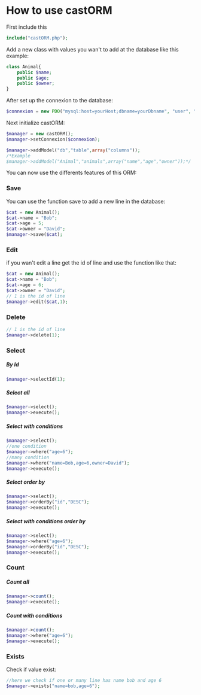 <h1>How to use castORM</h1>

First include this

``` php
include("castORM.php");
```

Add a new class with values you wan't to add at the database like this example:

```php
class Animal{
    public $name;
    public $age;
    public $owner;
}
```

After set up the connexion to the database:

``` php 
$connexion = new PDO("mysql:host=yourHost;dbname=yourDbname", "user", "password");
```

Next initialize castORM:

``` php 
$manager = new castORM();
$manager->setConnexion($connexion);

$manager->addModel("db","table",array("columns"));
/*Example
$manager->addModel("Animal","animals",array("name","age","owner"));*/
```

You can now use the differents features of this ORM:

<h3>Save</h3>

You can use the function save to add a new line in the database:

``` php 
$cat = new Animal();
$cat->name = "Bob";
$cat->age = 5;
$cat->owner = "David";
$manager->save($cat);
```

<h3>Edit</h3>

if you wan't edit a line get the id of line and use the function like that:

``` php
$cat = new Animal();
$cat->name = "Bob";
$cat->age = 6;
$cat->owner = "David";
// 1 is the id of line
$manager->edit($cat,1);
```

<h3>Delete</h3>

``` php
// 1 is the id of line
$manager->delete(1);
```

<h3>Select</h3>
<h5>By Id</h5>

```php
$manager->selectId(1);
```

<h5>Select all</h5>

```php
$manager->select();
$manager->execute();
```

<h5>Select with conditions</h5>

```php
$manager->select();
//one condition
$manager->where("age=6");
//many condition
$manager->where("name=Bob,age=6,owner=David");
$manager->execute();
```

<h5>Select order by</h5>

```php
$manager->select();
$manager->orderBy("id","DESC");
$manager->execute();
```

<h5>Select with conditions order by</h5>

```php
$manager->select();
$manager->where("age=6");
$manager->orderBy("id","DESC");
$manager->execute();
```

<h3>Count</h3>

<h5>Count all</h5>

```php
$manager->count();
$manager->execute();
```

<h5>Count with conditions</h5>

```php
$manager->count();
$manager->where("age=6");
$manager->execute();
```

<h3>Exists</h3>

Check if value exist:

```php
//here we check if one or many line has name bob and age 6
$manager->exists("name=bob,age=6");
```
